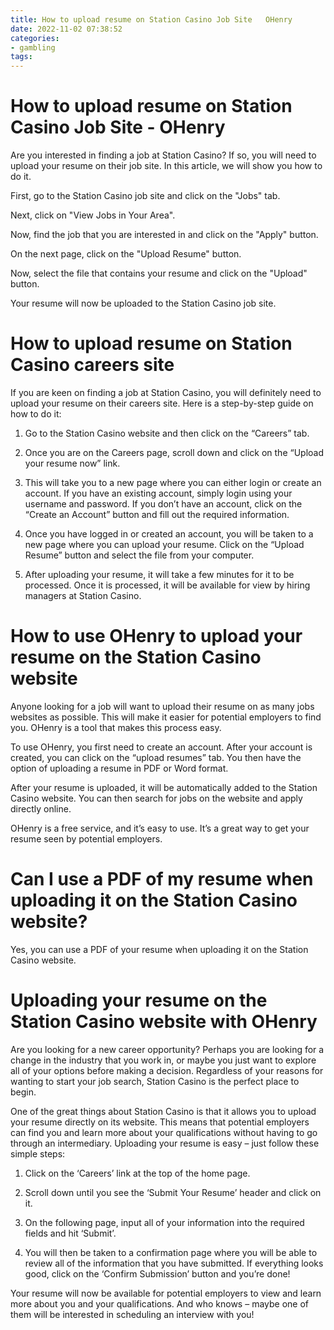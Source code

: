 ```yaml
---
title: How to upload resume on Station Casino Job Site   OHenry
date: 2022-11-02 07:38:52
categories:
- gambling
tags:
---
```



#  How to upload resume on Station Casino Job Site - OHenry

Are you interested in finding a job at Station Casino? If so, you will need to upload your resume on their job site. In this article, we will show you how to do it.

First, go to the Station Casino job site and click on the "Jobs" tab.

Next, click on "View Jobs in Your Area".

Now, find the job that you are interested in and click on the "Apply" button.

On the next page, click on the "Upload Resume" button.

Now, select the file that contains your resume and click on the "Upload" button.

Your resume will now be uploaded to the Station Casino job site.

#  How to upload resume on Station Casino careers site

If you are keen on finding a job at Station Casino, you will definitely need to upload your resume on their careers site. Here is a step-by-step guide on how to do it:

1. Go to the Station Casino website and then click on the “Careers” tab.

2. Once you are on the Careers page, scroll down and click on the “Upload your resume now” link.

3. This will take you to a new page where you can either login or create an account. If you have an existing account, simply login using your username and password. If you don’t have an account, click on the “Create an Account” button and fill out the required information.

4. Once you have logged in or created an account, you will be taken to a new page where you can upload your resume. Click on the “Upload Resume” button and select the file from your computer.

5. After uploading your resume, it will take a few minutes for it to be processed. Once it is processed, it will be available for view by hiring managers at Station Casino.

#  How to use OHenry to upload your resume on the Station Casino website

Anyone looking for a job will want to upload their resume on as many jobs websites as possible. This will make it easier for potential employers to find you. OHenry is a tool that makes this process easy.

To use OHenry, you first need to create an account. After your account is created, you can click on the “upload resumes” tab. You then have the option of uploading a resume in PDF or Word format.

After your resume is uploaded, it will be automatically added to the Station Casino website. You can then search for jobs on the website and apply directly online.

OHenry is a free service, and it’s easy to use. It’s a great way to get your resume seen by potential employers.

#  Can I use a PDF of my resume when uploading it on the Station Casino website?

Yes, you can use a PDF of your resume when uploading it on the Station Casino website.

#  Uploading your resume on the Station Casino website with OHenry

Are you looking for a new career opportunity? Perhaps you are looking for a change in the industry that you work in, or maybe you just want to explore all of your options before making a decision. Regardless of your reasons for wanting to start your job search, Station Casino is the perfect place to begin.

One of the great things about Station Casino is that it allows you to upload your resume directly on its website. This means that potential employers can find you and learn more about your qualifications without having to go through an intermediary. Uploading your resume is easy – just follow these simple steps:

1. Click on the ‘Careers’ link at the top of the home page.

2. Scroll down until you see the ‘Submit Your Resume’ header and click on it.

3. On the following page, input all of your information into the required fields and hit ‘Submit’.

4. You will then be taken to a confirmation page where you will be able to review all of the information that you have submitted. If everything looks good, click on the ‘Confirm Submission’ button and you’re done!

Your resume will now be available for potential employers to view and learn more about you and your qualifications. And who knows – maybe one of them will be interested in scheduling an interview with you!